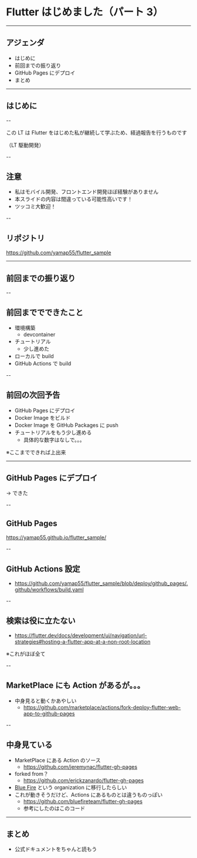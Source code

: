 <style type="text/css">
  .reveal h1,
  .reveal h2,
  .reveal h3,
  .reveal h4,
  .reveal h5,
  .reveal h6 {
    text-transform: none;
  }
  .reveal blockquote p {
    font-size: 32px;
  }
</style>

# Flutter はじめました（パート 3）

---

## アジェンダ

- はじめに
- 前回までの振り返り
- GitHub Pages にデプロイ
- まとめ

---

## はじめに

--

この LT は Flutter をはじめた私が継続して学ぶため、経過報告を行うものです

（LT 駆動開発）

--

## **注意**

- 私はモバイル開発、フロントエンド開発ほぼ経験がありません
- 本スライドの内容は間違っている可能性高いです！
- ツッコミ大歓迎！

--

## リポジトリ

https://github.com/yamap55/flutter_sample

---

## 前回までの振り返り

--

## 前回まででできたこと

- 環境構築
  - devcontainer
- チュートリアル
  - 少し進めた
- ローカルで build
- GitHub Actions で build

--

## 前回の次回予告

- GitHub Pages にデプロイ
- Docker Image をビルド
- Docker Image を GitHub Packages に push
- チュートリアルをもう少し進める
  - 具体的な数字はなしで。。。

※ここまでできれば上出来

---

## GitHub Pages にデプロイ

→ できた

--

## GitHub Pages

https://yamap55.github.io/flutter_sample/

--

## GitHub Actions 設定

- https://github.com/yamap55/flutter_sample/blob/deploy/github_pages/.github/workflows/build.yaml

--

## 検索は役に立たない

- https://flutter.dev/docs/development/ui/navigation/url-strategies#hosting-a-flutter-app-at-a-non-root-location

※これがほぼ全て

--

## MarketPlace にも Action があるが。。。

- 中身見ると動くかあやしい
  - https://github.com/marketplace/actions/fork-deploy-flutter-web-app-to-github-pages

--

## 中身見ている

- MarketPlace にある Action のソース
  - https://github.com/jeremynac/flutter-gh-pages
- forked from？
  - https://github.com/erickzanardo/flutter-gh-pages
- [Blue Fire](https://github.com/bluefireteam?type=source) という organization に移行したらしい
- これが動きそうだけど、Actions にあるものとは違うものっぽい
  - https://github.com/bluefireteam/flutter-gh-pages
  - 参考にしたのはこのコード

---

## まとめ

- 公式ドキュメントをちゃんと読もう
